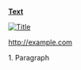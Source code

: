 [**Text**](link.htm)

[![Title](images/thumbnails/image.jpg)](images/image.jpg)

<http://example.com>

1\. Paragraph

